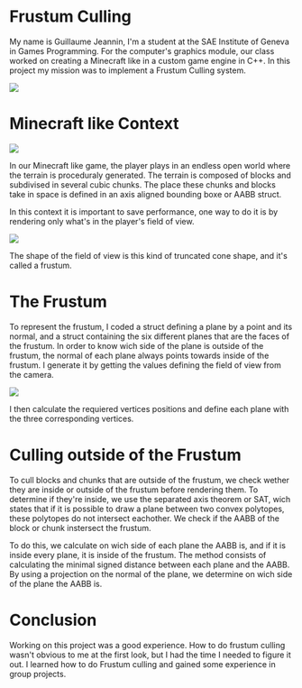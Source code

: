 # Frustum Culling

My name is Guillaume Jeannin, I'm a student at the SAE Institute of Geneva in Games Programming.
For the computer's graphics module, our class worked on creating a Minecraft like in a custom game engine in C++.
In this project my mission was to implement a Frustum Culling system.

![](https://github.com/GJeannin0/Gjeannin0.github.io/blob/master/Images/frustum.jpg)

# Minecraft like Context

![](https://github.com/GJeannin0/Gjeannin0.github.io/blob/master/Images/mclike.jpg)

In our Minecraft like game, the player plays in an endless open world where the terrain is proceduraly generated.
The terrain is composed of blocks and subdivised in several cubic chunks.
The place these chunks and blocks take in space is defined in an axis aligned bounding boxe or AABB struct.

In this context it is important to save performance, one way to do it is by rendering only what's in the player's field of view.

![](https://github.com/GJeannin0/Gjeannin0.github.io/blob/master/Images/fov.jpg)

The shape of the field of view is this kind of truncated cone shape, and it's called a frustum.

# The Frustum

To represent the frustum, I coded a struct defining a plane by a point and its normal, and a struct containing the six different planes that are the faces of the frustum.
In order to know wich side of the plane is outside of the frustum, the normal of each plane always points towards inside of the frustum.
I generate it by getting the values defining the field of view from the camera.

![](https://github.com/GJeannin0/Gjeannin0.github.io/blob/master/Images/cam.jpg)

I then calculate the requiered vertices positions and define each plane with the three corresponding vertices.

# Culling outside of the Frustum

To cull blocks and chunks that are outside of the frustum, we check wether they are inside or outside of the frustum before rendering them.
To determine if they're inside, we use the separated axis theorem or SAT, wich states that if it is possible to draw a plane between two convex polytopes, these polytopes do not intersect eachother.
We check if the AABB of the block or chunk instersect the frustum.

To do this, we calculate on wich side of each plane the AABB is, and if it is inside every plane, it is inside of the frustum.
The method consists of calculating the minimal signed distance between each plane and the AABB.
By using a projection on the normal of the plane, we determine on wich side of the plane the AABB is.

# Conclusion

Working on this project was a good experience.
How to do frustum culling wasn't obvious to me at the first look, but I had the time I needed to figure it out. 
I learned how to do Frustum culling and gained some experience in group projects.

